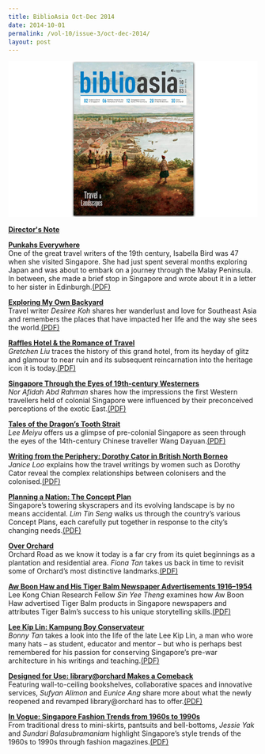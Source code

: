 ```yaml
---
title: BiblioAsia Oct-Dec 2014
date: 2014-10-01
permalink: /vol-10/issue-3/oct-dec-2014/
layout: post
---
```

<img src="/images/vol-10-issue-3/background/coveredOct2014.jpg">

[<b>Director's Note</b>](/vol-10/issue-3/oct-dec-2014/director-note)

[<b>Punkahs Everywhere</b>](/vol-10/issue-3/oct-dec-2014/isabella-bird-travel-singapore)<br>One of the great travel writers of the 19th century, Isabella Bird was 47 when she visited Singapore. She had just spent several months exploring Japan and was about to embark on a journey through the Malay Peninsula. In between, she made a brief stop in Singapore and wrote about it in a letter to her sister in Edinburgh.[(PDF)](/files/pdf/vol-10/issue-3/v10-issue3_Punkahs.pdf)

[<b>Exploring My Own Backyard</b>](/vol-10/issue-3/oct-dec-2014/desiree-koh-travel-southeast-asia-memories)<br>Travel writer <i>Desiree Koh</i> shares her wanderlust and love for Southeast Asia and remembers the places that have impacted her life and the way she sees the world.[(PDF)](/files/pdf/vol-10/issue-3/v10-issue3_Backyard.pdf)

[<b>Raffles Hotel & the Romance of Travel</b>](/vol-10/issue-3/oct-dec-2014/raffles-hotel-singapore-history)<br><i>Gretchen Liu</i> traces the history of this grand hotel, from its heyday of glitz and glamour to near ruin and its subsequent reincarnation into the heritage icon it is today.[(PDF)](/files/pdf/vol-10/issue-3/v10-issue3_RafflesHotel.pdf)

[<b>Singapore Through the Eyes of 19th-century Westerners</b>](/vol-10/issue-3/oct-dec-2014/singapore-19th-century-traveller-western-impressions)<br><i>Nor Afidah Abd Rahman</i> shares how the impressions the first Western travellers held of colonial Singapore were influenced by their preconceived perceptions of the exotic East.[(PDF)](/files/pdf/vol-10/issue-3/v10-issue3_19thCentury.pdf)

[<b>Tales of the Dragon’s Tooth Strait</b>](/vol-10/issue-3/oct-dec-2014/dragons-tooth-strait)<br><i>Lee Meiyu</i> offers us a glimpse of pre-colonial Singapore as seen through the eyes of the 14th-century Chinese traveller Wang Dayuan.[(PDF)](/files/pdf/vol-10/issue-3/v10-issue3_DragonTooth.pdf)

[<b>Writing from the Periphery: Dorothy Cator in British North Borneo</b>](/vol-10/issue-3/oct-dec-2014/dorothy-cator)<br><i>Janice Loo</i> explains how the travel writings by women such as Dorothy Cator reveal the complex relationships between colonisers and the colonised.[(PDF)](/files/pdf/vol-10/issue-3/v10-issue3_DorothyCator.pdf)

[<b>Planning a Nation: The Concept Plan</b>](/vol-10/issue-3/oct-dec-2014/singapore-concept-plan)<br>Singapore’s towering skyscrapers and its evolving landscape is by no means accidental. <i>Lim Tin Seng</i> walks us through the country’s various Concept Plans, each carefully put together in response to the city’s changing needs.[(PDF)](/files/pdf/vol-10/issue-3/v10-issue3_ConceptPlan.pdf)

[<b>Over Orchard</b>](/vol-10/issue-3/oct-dec-2014/singapore-orchard-road-history)<br>Orchard Road as we know it today is a far cry from its quiet beginnings as a plantation and residential area. <i>Fiona Tan</i> takes us back in time to revisit some of Orchard’s most distinctive landmarks.[(PDF)](/files/pdf/vol-10/issue-3/v10-issue3_OverOrchard.pdf)

[<b>Aw Boon Haw and His Tiger Balm Newspaper Advertisements 1916–1954</b>](/vol-10/issue-3/oct-dec-2014/aw-boon-haw-tiger-balm-ads)<br>Lee Kong Chian Research Fellow <i>Sin Yee Theng</i> examines how Aw Boon Haw advertised Tiger Balm products in Singapore newspapers and attributes Tiger Balm’s success to his unique storytelling skills.[(PDF)](/files/pdf/vol-10/issue-3/v10-issue3_AwBoonHaw.pdf)

[<b>Lee Kip Lin: Kampung Boy Conservateur</b>](/vol-10/issue-3/oct-dec-2014/lee-kip-lin)<br><i>Bonny Tan</i> takes a look into the life of the late Lee Kip Lin, a man who wore many hats – as student, educator and mentor – but who is perhaps best remembered for his passion for conserving Singapore’s pre-war architecture in his writings and teaching.[(PDF)](/files/pdf/vol-10/issue-3/v10-issue3_LeeKipLin.pdf)

[<b>Designed for Use: library@orchard Makes a Comeback</b>](/vol-10/issue-3/oct-dec-2014/singapore-orchard-library)<br>Featuring wall-to-ceiling bookshelves, collaborative spaces and innovative services, <i>Sufyan Alimon</i> and <i>Eunice Ang</i> share more about what the newly reopened and revamped library@orchard has to offer.[(PDF)](/files/pdf/vol-10/issue-3/v10-issue3_LibraryOrchard.pdf)

[<b>In Vogue: Singapore Fashion Trends from 1960s to 1990s</b>](/vol-10/issue-3/oct-dec-2014/singapore-fashion-trends-1960s-1990s)<br>From traditional dress to mini-skirts, pantsuits and bell-bottoms, <i>Jessie Yak</i> and <i>Sundari Balasubramaniam</i> highlight Singapore’s style trends of the 1960s to 1990s through fashion magazines.[(PDF)](/files/pdf/vol-10/issue-3/v10-issue3_InVogue.pdf)